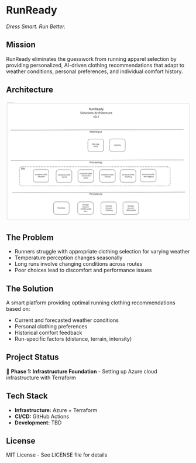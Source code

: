 # RunReady
*Dress Smart. Run Better.*

## Mission
RunReady eliminates the guesswork from running apparel selection by providing personalized, AI-driven clothing recommendations that adapt to weather conditions, personal preferences, and individual comfort history.

## Architecture
![RunReady Architecture](docs/architecture/runready-architecture.svg)

## The Problem
- Runners struggle with appropriate clothing selection for varying weather
- Temperature perception changes seasonally 
- Long runs involve changing conditions across routes
- Poor choices lead to discomfort and performance issues

## The Solution
A smart platform providing optimal running clothing recommendations based on:
- Current and forecasted weather conditions
- Personal clothing preferences  
- Historical comfort feedback
- Run-specific factors (distance, terrain, intensity)

## Project Status
🚧 **Phase 1: Infrastructure Foundation** - Setting up Azure cloud infrastructure with Terraform

## Tech Stack
- **Infrastructure:** Azure + Terraform
- **CI/CD:** GitHub Actions
- **Development:** TBD

## License
MIT License - See LICENSE file for details